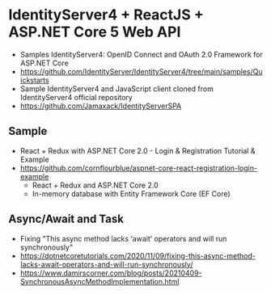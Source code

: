 # IdentityServer4 + ReactJS + ASP.NET Core 5 Web API
+ Samples IdentityServer4: OpenID Connect and OAuth 2.0 Framework for ASP.NET Core
+ https://github.com/IdentityServer/IdentityServer4/tree/main/samples/Quickstarts
+ Sample IdentityServer4 and JavaScript client cloned from IdentityServer4 official repository
+ https://github.com/Jamaxack/IdentityServerSPA

## Sample
+ React + Redux with ASP.NET Core 2.0 - Login & Registration Tutorial & Example
+ https://github.com/cornflourblue/aspnet-core-react-registration-login-example
  + React + Redux and ASP.NET Core 2.0
  + In-memory database with Entity Framework Core (EF Core)

## Async/Await and Task
+ Fixing "This async method lacks ‘await’ operators and will run synchronously"
+ https://dotnetcoretutorials.com/2020/11/09/fixing-this-async-method-lacks-await-operators-and-will-run-synchronously/
+ https://www.damirscorner.com/blog/posts/20210409-SynchronousAsyncMethodImplementation.html
